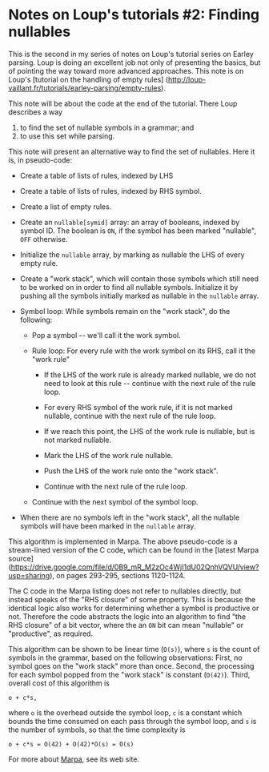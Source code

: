 # Notes on Loup's tutorials #2: Finding nullables

This is the second in my series of notes on Loup's tutorial series
on Earley parsing.
Loup is doing an excellent job not only of presenting the basics,
but of pointing the way toward more advanced approaches.
This note is on Loup's
[tutorial on the handling of empty rules]
(http://loup-vaillant.fr/tutorials/earley-parsing/empty-rules).

This note will be about the code at the end of the tutorial.
There Loup describes a way

1.  to find the set of nullable symbols in a grammar; and
2.  to use this set while parsing.

This note will present an alternative way to find the set
of nullables.  Here it is, in pseudo-code:

* Create a table of lists of rules, indexed by LHS

* Create a table of lists of rules, indexed by RHS symbol.

* Create a list of empty rules.

*   Create an `nullable[symid]` array:
    an array of booleans, indexed by symbol ID.
    The boolean is `ON`, if the symbol has been marked
    "nullable", `OFF` otherwise.

*   Initialize the `nullable` array, by marking
    as nullable the LHS of every empty rule.

*   Create a "work stack", which will contain 
    those symbols which still need to be worked on
    in order to find all nullable symbols.
    Initialize it by pushing all the symbols initially
    marked as nullable in the `nullable` array.

*   Symbol loop: While symbols remain on the "work stack", do the following:

    + Pop a symbol -- we'll call it the work symbol.

    + Rule loop: For every rule with the work symbol on its RHS, call it the "work rule"

        *   If the LHS of the work rule is already marked nullable,
            we do not need to look at this rule --
            continue with the next rule of the rule loop.

        *   For every RHS symbol of the work rule,
            if it is not marked nullable, 
            continue with the next rule of the rule loop.

        *   If we reach this point, the LHS of the work rule is nullable,
            but is not marked nullable.

        * Mark the LHS of the work rule nullable.

        * Push the LHS of the work rule onto the "work stack".

        * Continue with the next rule of the rule loop.

    + Continue with the next symbol of the symbol loop.

* When there are no symbols left in the "work stack",
    all the nullable symbols will have been marked in the `nullable`
    array.

This algorithm is implemented in Marpa.
The above pseudo-code is a stream-lined version of the C code,
which can be found in the
[latest Marpa source]
(https://drive.google.com/file/d/0B9_mR_M2zOc4WjI1dU02QnhVQVU/view?usp=sharing),
on pages 293-295, sections 1120-1124.

The C code in the Marpa listing does not refer
to nullables directly, but instead speaks
of the "RHS closure" of some property.
This is because the identical logic also works for determining
whether a symbol is productive or not.
Therefore the code abstracts the logic into an
algorithm to find "the RHS closure" of a bit vector,
where the an `ON` bit can mean "nullable" or "productive",
as required.

This algorithm can be shown to be linear time (`O(s)`),
where `s` is the count of symbols in the grammar,
based on the following
observations:
First, no symbol goes on the "work stack" more than once.
Second, the processing for each symbol popped from the "work stack"
is constant (`O(42)`).
Third, overall cost of this algorithm is
```
o + c*s,
```
where `o` is the overhead
outside the symbol loop, `c` is a constant which bounds the time consumed
on each pass through the symbol loop,
and `s` is the number of symbols,
so that the time complexity is
```
o + c*s = O(42) + O(42)*O(s) = O(s)
```

For more about
[Marpa](http://savage.net.au/Marpa.html),
see its web site.

<!---
vim: expandtab shiftwidth=4
-->
